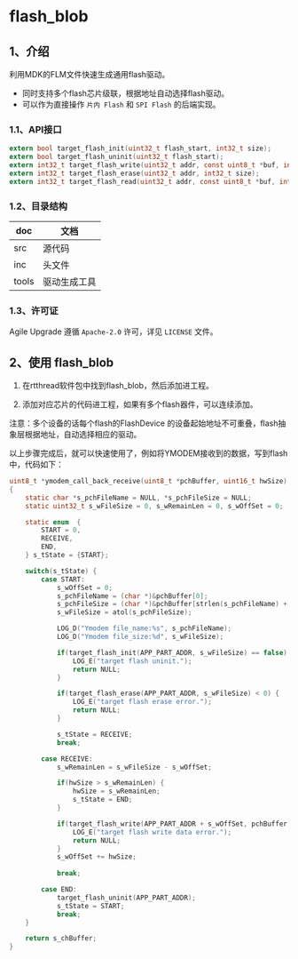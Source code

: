 # flash_blob

## 1、介绍

利用MDK的FLM文件快速生成通用flash驱动。
- 同时支持多个flash芯片级联，根据地址自动选择flash驱动。
- 可以作为直接操作 `片内 Flash` 和 `SPI Flash` 的后端实现。

### 1.1、API接口
```c
extern bool target_flash_init(uint32_t flash_start, int32_t size);
extern bool target_flash_uninit(uint32_t flash_start);
extern int32_t target_flash_write(uint32_t addr, const uint8_t *buf, int32_t size);
extern int32_t target_flash_erase(uint32_t addr, int32_t size);
extern int32_t target_flash_read(uint32_t addr, const uint8_t *buf, int32_t size);
```

### 1.2、目录结构

| doc   | 文档         |
| ----- | ------------ |
| src   | 源代码       |
| inc   | 头文件       |
| tools | 驱动生成工具 |

### 1.3、许可证

Agile Upgrade 遵循 `Apache-2.0` 许可，详见 `LICENSE` 文件。



## 2、使用 flash_blob
1. 在rtthread软件包中找到flash_blob，然后添加进工程。

2. 添加对应芯片的代码进工程，如果有多个flash器件，可以连续添加。

注意：多个设备的话每个flash的FlashDevice 的设备起始地址不可重叠，flash抽象层根据地址，自动选择相应的驱动。

 以上步骤完成后，就可以快速使用了，例如将YMODEM接收到的数据，写到flash中，代码如下：


```c
uint8_t *ymodem_call_back_receive(uint8_t *pchBuffer, uint16_t hwSize)
{
    static char *s_pchFileName = NULL, *s_pchFileSize = NULL;
    static uint32_t s_wFileSize = 0, s_wRemainLen = 0, s_wOffSet = 0;

    static enum  {
        START = 0,
        RECEIVE,
        END,
    } s_tState = {START};

    switch(s_tState) {
        case START:
            s_wOffSet = 0;
            s_pchFileName = (char *)&pchBuffer[0];
            s_pchFileSize = (char *)&pchBuffer[strlen(s_pchFileName) + 1];
            s_wFileSize = atol(s_pchFileSize);

            LOG_D("Ymodem file_name:%s", s_pchFileName);
            LOG_D("Ymodem file_size:%d", s_wFileSize);

			if(target_flash_init(APP_PART_ADDR, s_wFileSize) == false) {
				LOG_E("target flash uninit.");
				return NULL;
			}

			if(target_flash_erase(APP_PART_ADDR, s_wFileSize) < 0) {
				LOG_E("target flash erase error.");
				return NULL;
			}            

            s_tState = RECEIVE;
            break;

        case RECEIVE:
            s_wRemainLen = s_wFileSize - s_wOffSet;

            if(hwSize > s_wRemainLen) {
                hwSize = s_wRemainLen;
                s_tState = END;
            }

			if(target_flash_write(APP_PART_ADDR + s_wOffSet, pchBuffer, hwSize) < 0) {
				LOG_E("target flash write data error.");
				return NULL;
			}
			s_wOffSet += hwSize;
            
            break;

        case END:
            target_flash_uninit(APP_PART_ADDR);                        
            s_tState = START;
            break;
    }

    return s_chBuffer;
}
```

 